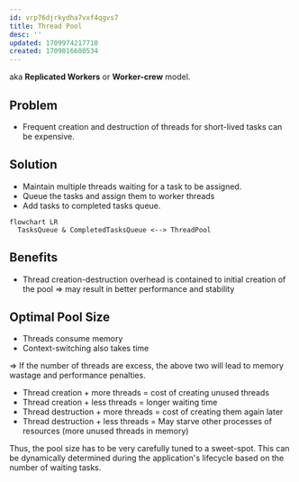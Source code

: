```yaml
---
id: vrp76djrkydha7vxf4qgvs7
title: Thread Pool
desc: ''
updated: 1709974217710
created: 1709816600534
---
```


aka **Replicated Workers** or **Worker-crew** model.

## Problem

- Frequent creation and destruction of threads for short-lived tasks can be expensive.

## Solution

- Maintain multiple threads waiting for a task to be assigned.
- Queue the tasks and assign them to worker threads
- Add tasks to completed tasks queue.

```mermaid
flowchart LR
  TasksQueue & CompletedTasksQueue <--> ThreadPool
```

## Benefits

- Thread creation-destruction overhead is contained to initial creation of the pool => may result in better performance and stability

## Optimal Pool Size

- Threads consume memory
- Context-switching also takes time

=> If the number of threads are excess, the above two will lead to memory wastage and performance penalties.

- Thread creation + more threads = cost of creating unused threads
- Thread creation + less threads = longer waiting time
- Thread destruction + more threads = cost of creating them again later
- Thread destruction + less threads = May starve other processes of resources (more unused threads in memory)

Thus, the pool size has to be very carefully tuned to a sweet-spot. This can be dynamically determined during the application's lifecycle based on the number of waiting tasks. 

